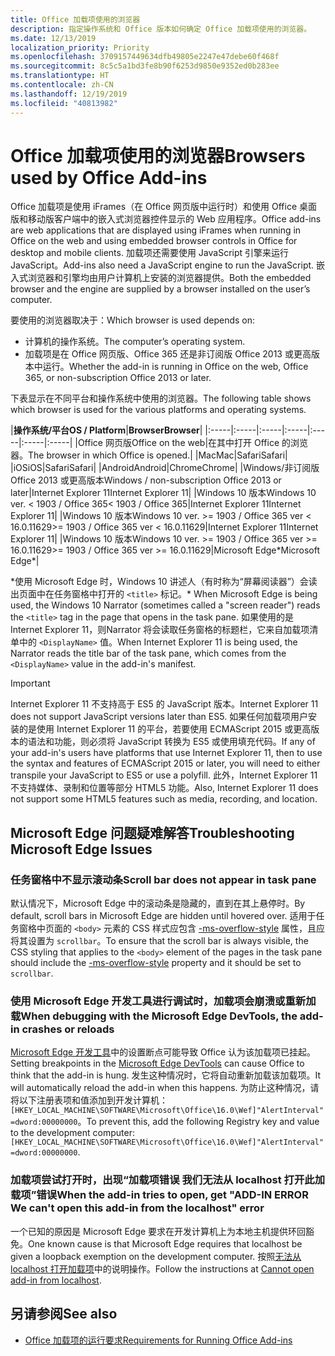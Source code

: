 ```yaml
---
title: Office 加载项使用的浏览器
description: 指定操作系统和 Office 版本如何确定 Office 加载项使用的浏览器。
ms.date: 12/13/2019
localization_priority: Priority
ms.openlocfilehash: 3709157449634dfb49805e2247e47debe60f468f
ms.sourcegitcommit: 8c5c5a1bd3fe8b90f6253d9850e9352ed0b283ee
ms.translationtype: HT
ms.contentlocale: zh-CN
ms.lasthandoff: 12/19/2019
ms.locfileid: "40813982"
---
```

# <a name="browsers-used-by-office-add-ins"></a><span data-ttu-id="5afb5-103">Office 加载项使用的浏览器</span><span class="sxs-lookup"><span data-stu-id="5afb5-103">Browsers used by Office Add-ins</span></span>

<span data-ttu-id="5afb5-104">Office 加载项是使用 iFrames（在 Office 网页版中运行时）和使用 Office 桌面版和移动版客户端中的嵌入式浏览器控件显示的 Web 应用程序。</span><span class="sxs-lookup"><span data-stu-id="5afb5-104">Office add-ins are web applications that are displayed using iFrames when running in Office on the web and using embedded browser controls in Office for desktop and mobile clients.</span></span> <span data-ttu-id="5afb5-105">加载项还需要使用 JavaScript 引擎来运行 JavaScript。</span><span class="sxs-lookup"><span data-stu-id="5afb5-105">Add-ins also need a JavaScript engine to run the JavaScript.</span></span> <span data-ttu-id="5afb5-106">嵌入式浏览器和引擎均由用户计算机上安装的浏览器提供。</span><span class="sxs-lookup"><span data-stu-id="5afb5-106">Both the embedded browser and the engine are supplied by a browser installed on the user’s computer.</span></span>

<span data-ttu-id="5afb5-107">要使用的浏览器取决于：</span><span class="sxs-lookup"><span data-stu-id="5afb5-107">Which browser is used depends on:</span></span>

- <span data-ttu-id="5afb5-108">计算机的操作系统。</span><span class="sxs-lookup"><span data-stu-id="5afb5-108">The computer’s operating system.</span></span>
- <span data-ttu-id="5afb5-109">加载项是在 Office 网页版、Office 365 还是非订阅版 Office 2013 或更高版本中运行。</span><span class="sxs-lookup"><span data-stu-id="5afb5-109">Whether the add-in is running in Office on the web, Office 365, or non-subscription Office 2013 or later.</span></span>

<span data-ttu-id="5afb5-110">下表显示在不同平台和操作系统中使用的浏览器。</span><span class="sxs-lookup"><span data-stu-id="5afb5-110">The following table shows which browser is used for the various platforms and operating systems.</span></span>

|<span data-ttu-id="5afb5-111">**操作系统/平台**</span><span class="sxs-lookup"><span data-stu-id="5afb5-111">**OS / Platform**</span></span>|<span data-ttu-id="5afb5-112">**Browser**</span><span class="sxs-lookup"><span data-stu-id="5afb5-112">**Browser**</span></span>|
|:-----|:-----|:-----|:-----|:-----|:-----|:-----|
|<span data-ttu-id="5afb5-113">Office 网页版</span><span class="sxs-lookup"><span data-stu-id="5afb5-113">Office on the web</span></span>|<span data-ttu-id="5afb5-114">在其中打开 Office 的浏览器。</span><span class="sxs-lookup"><span data-stu-id="5afb5-114">The browser in which Office is opened.</span></span>|
|<span data-ttu-id="5afb5-115">Mac</span><span class="sxs-lookup"><span data-stu-id="5afb5-115">Mac</span></span>|<span data-ttu-id="5afb5-116">Safari</span><span class="sxs-lookup"><span data-stu-id="5afb5-116">Safari</span></span>|
|<span data-ttu-id="5afb5-117">iOS</span><span class="sxs-lookup"><span data-stu-id="5afb5-117">iOS</span></span>|<span data-ttu-id="5afb5-118">Safari</span><span class="sxs-lookup"><span data-stu-id="5afb5-118">Safari</span></span>|
|<span data-ttu-id="5afb5-119">Android</span><span class="sxs-lookup"><span data-stu-id="5afb5-119">Android</span></span>|<span data-ttu-id="5afb5-120">Chrome</span><span class="sxs-lookup"><span data-stu-id="5afb5-120">Chrome</span></span>|
|<span data-ttu-id="5afb5-121">Windows/非订阅版 Office 2013 或更高版本</span><span class="sxs-lookup"><span data-stu-id="5afb5-121">Windows / non-subscription Office 2013 or later</span></span>|<span data-ttu-id="5afb5-122">Internet Explorer 11</span><span class="sxs-lookup"><span data-stu-id="5afb5-122">Internet Explorer 11</span></span>|
|<span data-ttu-id="5afb5-123">Windows 10 版本</span><span class="sxs-lookup"><span data-stu-id="5afb5-123">Windows 10 ver.</span></span> <span data-ttu-id="5afb5-124">< 1903 / Office 365</span><span class="sxs-lookup"><span data-stu-id="5afb5-124">< 1903 / Office 365</span></span>|<span data-ttu-id="5afb5-125">Internet Explorer 11</span><span class="sxs-lookup"><span data-stu-id="5afb5-125">Internet Explorer 11</span></span>|
|<span data-ttu-id="5afb5-126">Windows 10 版本</span><span class="sxs-lookup"><span data-stu-id="5afb5-126">Windows 10 ver.</span></span> <span data-ttu-id="5afb5-127">>= 1903 / Office 365 ver < 16.0.11629</span><span class="sxs-lookup"><span data-stu-id="5afb5-127">>= 1903 / Office 365 ver < 16.0.11629</span></span>|<span data-ttu-id="5afb5-128">Internet Explorer 11</span><span class="sxs-lookup"><span data-stu-id="5afb5-128">Internet Explorer 11</span></span>|
|<span data-ttu-id="5afb5-129">Windows 10 版本</span><span class="sxs-lookup"><span data-stu-id="5afb5-129">Windows 10 ver.</span></span> <span data-ttu-id="5afb5-130">>= 1903 / Office 365 ver >= 16.0.11629</span><span class="sxs-lookup"><span data-stu-id="5afb5-130">>= 1903 / Office 365 ver >= 16.0.11629</span></span>|<span data-ttu-id="5afb5-131">Microsoft Edge\*</span><span class="sxs-lookup"><span data-stu-id="5afb5-131">Microsoft Edge\*</span></span>|

<span data-ttu-id="5afb5-132">\*使用 Microsoft Edge 时，Windows 10 讲述人（有时称为“屏幕阅读器”）会读出页面中在任务窗格中打开的 `<title>` 标记。</span><span class="sxs-lookup"><span data-stu-id="5afb5-132">\* When Microsoft Edge is being used, the Windows 10 Narrator (sometimes called a "screen reader") reads the `<title>` tag in the page that opens in the task pane.</span></span> <span data-ttu-id="5afb5-133">如果使用的是 Internet Explorer 11，则Narrator 将会读取任务窗格的标题栏，它来自加载项清单中的 `<DisplayName>` 值。</span><span class="sxs-lookup"><span data-stu-id="5afb5-133">When Internet Explorer 11 is being used, the Narrator reads the title bar of the task pane, which comes from the `<DisplayName>` value in the add-in's manifest.</span></span>

> [!IMPORTANT]
> <span data-ttu-id="5afb5-134">Internet Explorer 11 不支持高于 ES5 的 JavaScript 版本。</span><span class="sxs-lookup"><span data-stu-id="5afb5-134">Internet Explorer 11 does not support JavaScript versions later than ES5.</span></span> <span data-ttu-id="5afb5-135">如果任何加载项用户安装的是使用 Internet Explorer 11 的平台，若要使用 ECMAScript 2015 或更高版本的语法和功能，则必须将 JavaScript 转换为 ES5 或使用填充代码。</span><span class="sxs-lookup"><span data-stu-id="5afb5-135">If any of your add-in's users have platforms that use Internet Explorer 11, then to use the syntax and features of ECMAScript 2015 or later, you will need to either transpile your JavaScript to ES5 or use a polyfill.</span></span> <span data-ttu-id="5afb5-136">此外，Internet Explorer 11 不支持媒体、录制和位置等部分 HTML5 功能。</span><span class="sxs-lookup"><span data-stu-id="5afb5-136">Also, Internet Explorer 11 does not support some HTML5 features such as media, recording, and location.</span></span>

## <a name="troubleshooting-microsoft-edge-issues"></a><span data-ttu-id="5afb5-137">Microsoft Edge 问题疑难解答</span><span class="sxs-lookup"><span data-stu-id="5afb5-137">Troubleshooting Microsoft Edge Issues</span></span>

### <a name="scroll-bar-does-not-appear-in-task-pane"></a><span data-ttu-id="5afb5-138">任务窗格中不显示滚动条</span><span class="sxs-lookup"><span data-stu-id="5afb5-138">Scroll bar does not appear in task pane</span></span>

<span data-ttu-id="5afb5-139">默认情况下，Microsoft Edge 中的滚动条是隐藏的，直到在其上悬停时。</span><span class="sxs-lookup"><span data-stu-id="5afb5-139">By default, scroll bars in Microsoft Edge are hidden until hovered over.</span></span> <span data-ttu-id="5afb5-140">适用于任务窗格中页面的 `<body>` 元素的 CSS 样式应包含 [-ms-overflow-style](https://developer.mozilla.org/docs/Web/CSS/-ms-overflow-style) 属性，且应将其设置为 `scrollbar`。</span><span class="sxs-lookup"><span data-stu-id="5afb5-140">To ensure that the scroll bar is always visible, the CSS styling that applies to the `<body>` element of the pages in the task pane should include the [-ms-overflow-style](https://developer.mozilla.org/docs/Web/CSS/-ms-overflow-style) property and it should be set to `scrollbar`.</span></span> 

### <a name="when-debugging-with-the-microsoft-edge-devtools-the-add-in-crashes-or-reloads"></a><span data-ttu-id="5afb5-141">使用 Microsoft Edge 开发工具进行调试时，加载项会崩溃或重新加载</span><span class="sxs-lookup"><span data-stu-id="5afb5-141">When debugging with the Microsoft Edge DevTools, the add-in crashes or reloads</span></span>

<span data-ttu-id="5afb5-142">[Microsoft Edge 开发工具](https://www.microsoft.com/p/microsoft-edge-devtools-preview/9mzbfrmz0mnj?rtc=1&activetab=pivot%3Aoverviewtab)中的设置断点可能导致 Office 认为该加载项已挂起。</span><span class="sxs-lookup"><span data-stu-id="5afb5-142">Setting breakpoints in the [Microsoft Edge DevTools](https://www.microsoft.com/p/microsoft-edge-devtools-preview/9mzbfrmz0mnj?rtc=1&activetab=pivot%3Aoverviewtab) can cause Office to think that the add-in is hung.</span></span> <span data-ttu-id="5afb5-143">发生这种情况时，它将自动重新加载该加载项。</span><span class="sxs-lookup"><span data-stu-id="5afb5-143">It will automatically reload the add-in when this happens.</span></span> <span data-ttu-id="5afb5-144">为防止这种情况，请将以下注册表项和值添加到开发计算机：`[HKEY_LOCAL_MACHINE\SOFTWARE\Microsoft\Office\16.0\Wef]"AlertInterval"=dword:00000000`。</span><span class="sxs-lookup"><span data-stu-id="5afb5-144">To prevent this, add the following Registry key and value to the development computer: `[HKEY_LOCAL_MACHINE\SOFTWARE\Microsoft\Office\16.0\Wef]"AlertInterval"=dword:00000000`.</span></span>

### <a name="when-the-add-in-tries-to-open-get-add-in-error-we-cant-open-this-add-in-from-the-localhost-error"></a><span data-ttu-id="5afb5-145">加载项尝试打开时，出现“加载项错误 我们无法从 localhost 打开此加载项”错误</span><span class="sxs-lookup"><span data-stu-id="5afb5-145">When the add-in tries to open, get "ADD-IN ERROR We can't open this add-in from the localhost" error</span></span>

<span data-ttu-id="5afb5-146">一个已知的原因是 Microsoft Edge 要求在开发计算机上为本地主机提供环回豁免。</span><span class="sxs-lookup"><span data-stu-id="5afb5-146">One known cause is that Microsoft Edge requires that localhost be given a loopback exemption on the development computer.</span></span> <span data-ttu-id="5afb5-147">按照[无法从 localhost 打开加载项](/office/troubleshoot/error-messages/cannot-open-add-in-from-localhost)中的说明操作。</span><span class="sxs-lookup"><span data-stu-id="5afb5-147">Follow the instructions at [Cannot open add-in from localhost](/office/troubleshoot/error-messages/cannot-open-add-in-from-localhost).</span></span>


## <a name="see-also"></a><span data-ttu-id="5afb5-148">另请参阅</span><span class="sxs-lookup"><span data-stu-id="5afb5-148">See also</span></span>

- [<span data-ttu-id="5afb5-149">Office 加载项的运行要求</span><span class="sxs-lookup"><span data-stu-id="5afb5-149">Requirements for Running Office Add-ins</span></span>](requirements-for-running-office-add-ins.md)
